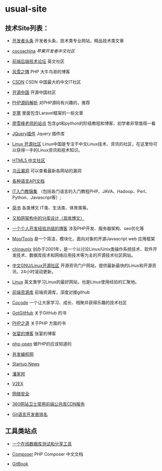 # usual-site


## 技术Site列表：

- [开发者头条](http://www.toutiao.io) 开发者头条，技术类专业网站，精品技术类文章

- [cocoachina](http://www.cocoachina.com/)   *苹果开发者中文社区*

- [前端后端技术论坛](http://community.sitepoint.com/)   英文社区

- [风雪之隅](http://www.laruence.com/)     PHP  大牛鸟哥的博客 

- [CSDN](http://www.csdn.net/)    CSDN 中国最大的中文IT社区 

- [开源中国](http://www.oschina.net/)  开源中国社区 

- [PHP源码解析](http://www.php-internals.com/)    对PHP源码有兴趣的，推荐 

- [岁寒](http://lvwenhan.com/)       里面包含Laravel框架的一些文章 

- [廖雪峰老师的站点](http://www.liaoxuefeng.com/)  包含git和python的阶级教程和博客，初学者非常值得一看 

- [JQuery插件](http://www.jq22.com/)  Jquery 插件库 

- [Linux 开源社区](https://linux.cn/)    Linux中国是专注于中文Linux技术、资讯的社区，在这里你可以获得一手的Linux资讯和技术知识。

- [HTML5 中文社区](http://www.html5cn.org/)

- [乌云漏洞](http://www.wooyun.org/)  可以查看最新各网站的漏洞 

- [各种语言API文档](http://overapi.com/)   

- [IT入门教锦集](http://www.tutorialspoint.com/)  （包括各门语言的入门教程PHP、JAVA、Hadoop、Perl、Python、Javascript等）;

- [简书](http://www.jianshu.com/)      各类博文 IT类、生活类、体育类等。

- [又拍网架构中的分库设计（具体博文）](http://www.infoq.com/cn/articles/yupoo-partition-database)    

- [一个个人开发经验总结的博客](http://blog.51yip.com/)    涉及PHP开发、服务器架构、seo优化等

- [MoolTools](http://mootools.net/)    是一个简洁，模块化，面向对象的开源Javascript web 应用框架

- [chinaunix](http://www.chinaunix.net/)  创办于2001年，是一个以讨论Linux/Unix类操作系统技术、软件开发技术、数据库技术和网络应用技术等为主的开源技术社区网站。

- [中文GNU/Linux开源社区](http://bbs.linuxeden.com/index.php)   开源资讯门户网站，提供最新最快的Linux和开源资讯，24小时滚动更新。

- [Linux](http://www.linux.com/)   英文类学习Linux的最好网站，也是Linux使用经验的汇聚地。

- [前端资源库](http://www.awesomes.cn/)  前端资源库，深度对接github

- [Cocode](http://cocode.cc/)  一个让大家学习、成长、相聚并获得乐趣的技术社区

- [GotGitHub](http://www.worldhello.net/gotgithub/index.html)  关于GitHub 的书

- [PHP之道](http://wulijun.github.io/php-the-right-way/#site-header) 关于PHP 方面的书

- [张宴的博客](http://zyan.cc) 张宴的博客

- [php-open](http://php-open.com) 做PHP的应该知道的

- [并发编程网](http://ifeve.com) 

- [Startup News](http://news.dbanotes.net/news)

- [潘家邦](http://blog.jamespan.me)

- [V2EX](http://www.v2ex.com)

- [网络安全](http://www.xfocus.net)

- [360网站卫士常用前端公共库CDN服务](http://libs.useso.com)

- [Git语言开发者排名](http://githuber.cn/rank)

## 工具类站点
- [一个在线数据库测试和分享工具](http://sqlfiddle.com/)       

- [Composer](http://docs.phpcomposer.com/)  PHP Composer 中文文档

- [GitBook](https://www.gitbook.com)




